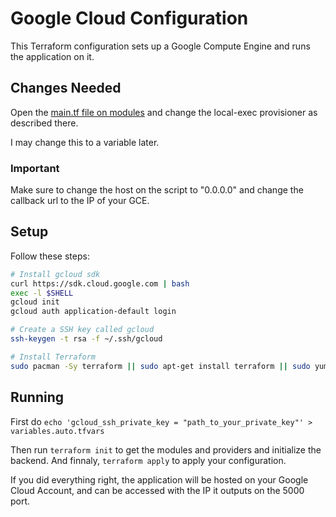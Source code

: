 # Google Cloud Configuration
This Terraform configuration sets up a Google Compute Engine and runs the application on it.

## Changes Needed
Open the [main.tf file on modules](https://github.com/kamuridesu/Spotify2Youtube/blob/main/gcloud/modules/google_computer_instance/main.tf) and change the local-exec provisioner as described there.

I may change this to a variable later.

### Important
Make sure to change the host on the script to "0.0.0.0" and change the callback url to the IP of your GCE. 

## Setup
Follow these steps:
```sh
# Install gcloud sdk
curl https://sdk.cloud.google.com | bash
exec -l $SHELL
gcloud init
gcloud auth application-default login

# Create a SSH key called gcloud
ssh-keygen -t rsa -f ~/.ssh/gcloud

# Install Terraform
sudo pacman -Sy terraform || sudo apt-get install terraform || sudo yum install terraform || xbps-install terraform || dnf install terraform || sudo apt install terraform

```

## Running
First do `echo 'gcloud_ssh_private_key = "path_to_your_private_key"' > variables.auto.tfvars`

Then run `terraform init` to get the modules and providers and initialize the backend. And finnaly, `terraform apply` to apply your configuration.

If you did everything right, the application will be hosted on your Google Cloud Account, and can be accessed with the IP it outputs on the 5000 port.
